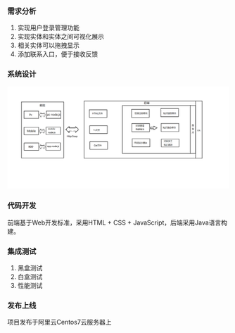 ### 需求分析

1. 实现用户登录管理功能
3. 实现实体和实体之间可视化展示
4. 相关实体可以拖拽显示
4. 添加联系入口，便于接收反馈

### 系统设计

![1](%E7%9F%A5%E8%AF%86%E5%9B%BE%E8%B0%B1%E7%B3%BB%E7%BB%9F.assets/1.png)

### 代码开发

前端基于Web开发标准，采用HTML + CSS + JavaScript，后端采用Java语言构建。

### 集成测试

1. 黑盒测试
2. 白盒测试
3. 性能测试

### 发布上线

项目发布于阿里云Centos7云服务器上